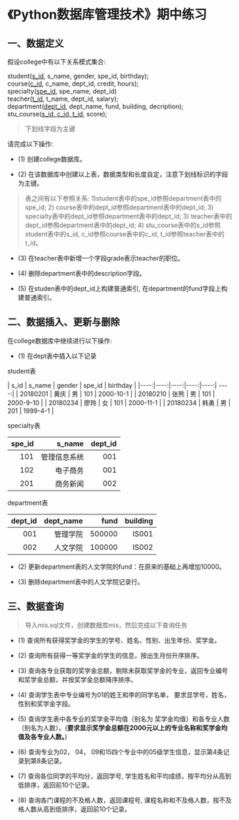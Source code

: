 # 《Python数据库管理技术》期中练习

## 一、数据定义

假设college中有以下关系模式集合:

student(<u>s_id</u>, s_name, gender, spe_id, birthday);<br>
course(<u>c_id</u>, c_name, dept_id, credit, hours);<br>
specialty(<u>spe_id</u>, spe_name, dept_id)<br>
teacher(<u>t_id</u>, t_name, dept_id, salary);<br>
department(<u>dept_id</u>, dept_name, fund, building, decription);<br>
stu_course(<u>s_id, c_id, t_id</u>, score);

> 下划线字段为主键

请完成以下操作:

- (1) 创建college数据库。

- (2) 在该数据库中创建以上表，数据类型和长度自定，注意下划线标识的字段为主键。

> 表之间有以下参照关系: 1)student表中的spe_id参照department表中的spe_id; 2) course表中的dept_id参照department表中的dept_id; 3) specialty表中的dept_id参照department表中的dept_id; 3) teacher表中的dept_id参照department表中的dept_id; 4) stu_course表中的s_id参照student表中的s_id, c_id参照course表中的c_id, t_id参照teacher表中的t_id。

- (3) 在teacher表中新增一个字段grade表示teacher的职位。

- (4) 删除department表中的description字段。

- (5) 在studen表中的dept_id上构建普通索引, 在department的fund字段上构建普通索引。

## 二、数据插入、更新与删除

在college数据库中继续进行以下操作:

- (1) 在dept表中插入以下记录

student表

| s_id   | s_name   | gender   | spe_id   | birthday |
|----:|----:|----:|----:|----:| ----:|
| 20180201 | 黄庆 | 男 |  101  |  2000-10-1 |
| 20180210 | 张熊 | 男 |  101  |  2000-9-10 |
| 20180234 | 廖玲 | 女 |  101  |  2000-11-1 |
| 20180234 | 韩勇 | 男 |  201  |  1999-4-1 |

specialty表

| spe_id   | s_name   | dept_id |
|----: |----: |----:|
| 101 | 管理信息系统| 001 |
| 102 | 电子商务| 001 |
| 201 | 商务新闻| 002 |

department表

| dept_id   | dept_name   | fund |  building |
|----: |----: |----:|----:|
| 001 | 管理学院| 500000 | IS001|
| 002 | 人文学院| 100000 | IS002|

- (2) 更新department表的人文学院的fund：在原来的基础上再增加10000。

- (3) 删除department表中的人文学院记录行。

## 三、数据查询

> 导入mis.sql文件，创建数据库mis，然后完成以下查询任务

- (1) 查询所有获得奖学金的学生的学号、姓名、性别、出生年份、奖学金。

- (2) 查询所有获得一等奖学金的学生的信息，按出生月份升序排序。

- (3) 查询各专业获取的奖学金总额，剔除未获取奖学金的专业，返回专业编号和奖学金总额，并按奖学金总额降序排序。

- (4) 查询学生表中专业编号为01的姓王和李的同学名单， 要求显学号，姓名，性别和奖学金字段。

- (5) 查询学生表中各专业的奖学金平均值（别名为 奖学金均值）和各专业人数（别名为人数）。(**要求显示奖学金总额在2000元以上的专业名称和奖学金均值及各专业人数。**)

- (6) 查询专业为02， 04， 09和15四个专业中的05级学生信息，显示第4条记录到第8条记录。

- (7) 查询各位同学的平均分，返回学号, 学生姓名和平均成绩，按平均分从高到低排序，返回前10个记录。

- (8) 查询各门课程的不及格人数，返回课程号, 课程名称和不及格人数，按不及格人数从高到低排序，返回前10个记录。

